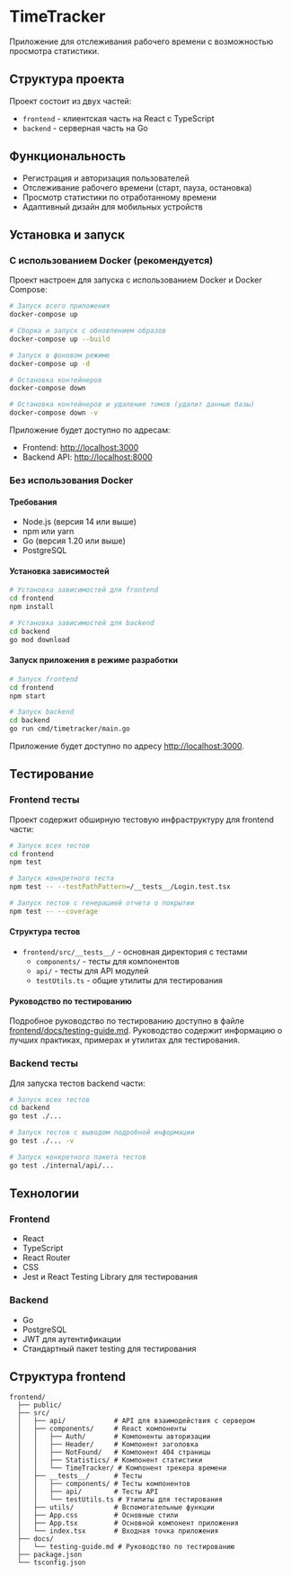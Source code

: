 # TimeTracker

Приложение для отслеживания рабочего времени с возможностью просмотра статистики.

## Структура проекта

Проект состоит из двух частей:
- `frontend` - клиентская часть на React с TypeScript
- `backend` - серверная часть на Go

## Функциональность

- Регистрация и авторизация пользователей
- Отслеживание рабочего времени (старт, пауза, остановка)
- Просмотр статистики по отработанному времени
- Адаптивный дизайн для мобильных устройств

## Установка и запуск

### С использованием Docker (рекомендуется)

Проект настроен для запуска с использованием Docker и Docker Compose:

```bash
# Запуск всего приложения
docker-compose up

# Сборка и запуск с обновлением образов
docker-compose up --build

# Запуск в фоновом режиме
docker-compose up -d

# Остановка контейнеров
docker-compose down

# Остановка контейнеров и удаление томов (удалит данные базы)
docker-compose down -v
```

Приложение будет доступно по адресам:
- Frontend: [http://localhost:3000](http://localhost:3000)
- Backend API: [http://localhost:8000](http://localhost:8000)

### Без использования Docker

#### Требования

- Node.js (версия 14 или выше)
- npm или yarn
- Go (версия 1.20 или выше)
- PostgreSQL

#### Установка зависимостей

```bash
# Установка зависимостей для frontend
cd frontend
npm install

# Установка зависимостей для backend
cd backend
go mod download
```

#### Запуск приложения в режиме разработки

```bash
# Запуск frontend
cd frontend
npm start

# Запуск backend
cd backend
go run cmd/timetracker/main.go
```

Приложение будет доступно по адресу [http://localhost:3000](http://localhost:3000).

## Тестирование

### Frontend тесты

Проект содержит обширную тестовую инфраструктуру для frontend части:

```bash
# Запуск всех тестов
cd frontend
npm test

# Запуск конкретного теста
npm test -- --testPathPattern=/__tests__/Login.test.tsx

# Запуск тестов с генерацией отчета о покрытии
npm test -- --coverage
```

#### Структура тестов

- `frontend/src/__tests__/` - основная директория с тестами
  - `components/` - тесты для компонентов
  - `api/` - тесты для API модулей
  - `testUtils.ts` - общие утилиты для тестирования

#### Руководство по тестированию

Подробное руководство по тестированию доступно в файле [frontend/docs/testing-guide.md](frontend/docs/testing-guide.md).
Руководство содержит информацию о лучших практиках, примерах и утилитах для тестирования.

### Backend тесты

Для запуска тестов backend части:

```bash
# Запуск всех тестов
cd backend
go test ./...

# Запуск тестов с выводом подробной информации
go test ./... -v

# Запуск конкретного пакета тестов
go test ./internal/api/...
```

## Технологии

### Frontend
- React
- TypeScript
- React Router
- CSS
- Jest и React Testing Library для тестирования

### Backend
- Go
- PostgreSQL
- JWT для аутентификации
- Стандартный пакет testing для тестирования

## Структура frontend

```
frontend/
  ├── public/
  ├── src/
  │   ├── api/            # API для взаимодействия с сервером
  │   ├── components/     # React компоненты
  │   │   ├── Auth/       # Компоненты авторизации
  │   │   ├── Header/     # Компонент заголовка
  │   │   ├── NotFound/   # Компонент 404 страницы
  │   │   ├── Statistics/ # Компонент статистики
  │   │   └── TimeTracker/ # Компонент трекера времени
  │   ├── __tests__/      # Тесты
  │   │   ├── components/ # Тесты компонентов
  │   │   ├── api/        # Тесты API
  │   │   └── testUtils.ts # Утилиты для тестирования
  │   ├── utils/          # Вспомогательные функции
  │   ├── App.css         # Основные стили
  │   ├── App.tsx         # Основной компонент приложения
  │   └── index.tsx       # Входная точка приложения
  ├── docs/
  │   └── testing-guide.md # Руководство по тестированию
  ├── package.json
  └── tsconfig.json
``` 